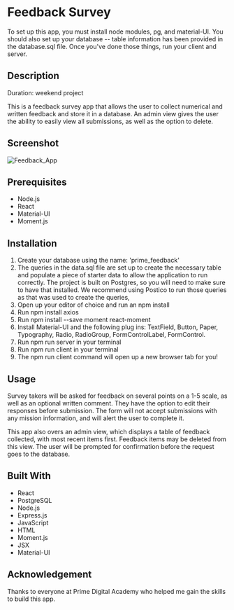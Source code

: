 # Feedback Survey

To set up this app, you must install node modules, pg, and material-UI. You should also set up your database -- table information has been provided in the database.sql file. Once you've done those things, run your client and server. 

## Description

Duration: weekend project

This is a feedback survey app that allows the user to collect numerical and written feedback and store it in a database. An admin view gives the user the ability to easily view all submissions, as well as the option to delete. 


## Screenshot

![Feedback_App](public/images/review_feedback.jpeg?raw=true")

## Prerequisites

- Node.js
- React
- Material-UI
- Moment.js

## Installation

1. Create your database using the name: 'prime_feedback'
2. The queries in the data.sql file are set up to create the necessary table and populate a piece of starter data to allow the application to run correctly. The project is built on Postgres, so you will need to make sure to have that installed. We recommend using Postico to run those queries as that was used to create the queries,
3. Open up your editor of choice and run an npm install
4. Run npm install axios
5. Run npm install --save moment react-moment
4. Install Material-UI and the following plug ins: TextField, Button, Paper, Typography, Radio, RadioGroup, FormControlLabel, FormControl.
5. Run npm run server in your terminal
6. Run npm run client in your terminal
7. The npm run client command will open up a new browser tab for you!

## Usage

Survey takers will be asked for feedback on several points on a 1-5 scale, as well as an optional written comment. They have the option to edit their responses before submission. The form will not accept submissions with any mission information, and will alert the user to complete it. 

This app also overs an admin view, which displays a table of feedback collected, with most recent items first. Feedback items may be deleted from this view. The user will be prompted for confirmation before the request goes to the database. 

## Built With

- React
- PostgreSQL
- Node.js
- Express.js
- JavaScript
- HTML
- Moment.js
- JSX
- Material-UI

## Acknowledgement

Thanks to everyone at Prime Digital Academy who helped me gain the skills to build this app. 
